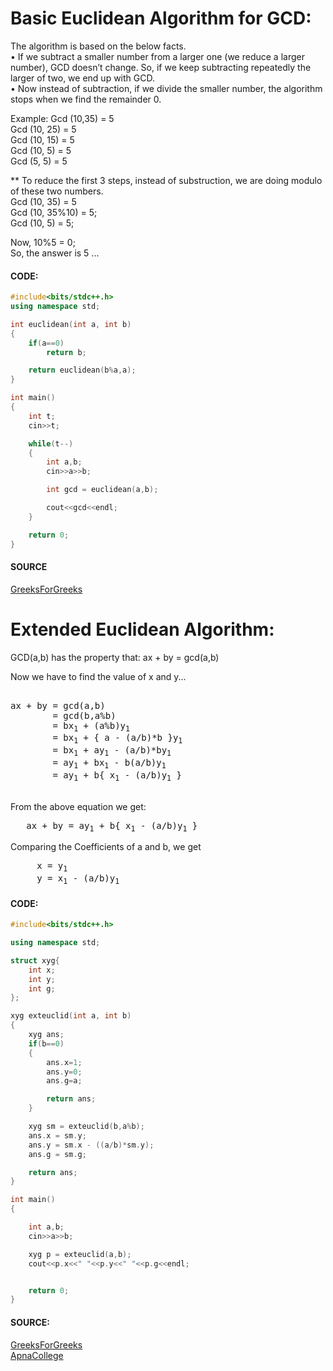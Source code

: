 # Basic Euclidean Algorithm for GCD: 

The algorithm is based on the below facts.  
•	If we subtract a smaller number from a larger one (we reduce a larger number), GCD doesn’t change. So, if we keep subtracting repeatedly the larger of two, we end up with GCD.  
•	Now instead of subtraction, if we divide the smaller number, the algorithm stops when we find the remainder 0.  

Example:
Gcd (10,35) = 5  
Gcd (10, 25) = 5  
Gcd (10, 15) = 5  
Gcd (10, 5) = 5  
Gcd (5, 5) = 5  

** To reduce the first 3 steps, instead of substruction, we are doing modulo of these two numbers.  
Gcd (10, 35) = 5  
Gcd (10, 35%10) = 5;  
Gcd (10, 5) = 5;  

Now, 10%5 = 0;  
So, the answer is 5 ... 

#### CODE:

```c++
#include<bits/stdc++.h>
using namespace std;

int euclidean(int a, int b)
{
    if(a==0)
        return b;

    return euclidean(b%a,a);
}

int main()
{
    int t;
    cin>>t;

    while(t--)
    {
        int a,b;
        cin>>a>>b;

        int gcd = euclidean(a,b);

        cout<<gcd<<endl;
    }

    return 0;
}

```

#### SOURCE
[GreeksForGreeks](https://www.geeksforgeeks.org/euclidean-algorithms-basic-and-extended/)


# Extended Euclidean Algorithm:

GCD(a,b) has the property that:  ax + by = gcd(a,b)  

Now we have to find the value of x and y...

<pre> 
ax + by = gcd(a,b)  
        = gcd(b,a%b)  
        = bx<sub>1</sub> + (a%b)y<sub>1</sub>  
        = bx<sub>1</sub> + { a - (a/b)*b }y<sub>1</sub>  
        = bx<sub>1</sub> + ay<sub>1</sub> - (a/b)*by<sub>1</sub>   
        = ay<sub>1</sub> + bx<sub>1</sub> - b(a/b)y<sub>1</sub>  
        = ay<sub>1</sub> + b{ x<sub>1</sub> - (a/b)y<sub>1</sub> }
        </pre> 
        
From the above equation we get:
<pre>   ax + by = ay<sub>1</sub> + b{ x<sub>1</sub> - (a/b)y<sub>1</sub> } </pre>  

Comparing the Coefficients of a and b, we get 
<pre>     x = y<sub>1</sub>
     y = x<sub>1</sub> - (a/b)y<sub>1</sub></pre>
     
#### CODE:
```c++
#include<bits/stdc++.h>

using namespace std;

struct xyg{
    int x;
    int y;
    int g;
};

xyg exteuclid(int a, int b)
{
    xyg ans;
    if(b==0)
    {
        ans.x=1;
        ans.y=0;
        ans.g=a;

        return ans;
    }

    xyg sm = exteuclid(b,a%b);
    ans.x = sm.y;
    ans.y = sm.x - ((a/b)*sm.y);
    ans.g = sm.g;

    return ans;
}

int main()
{

    int a,b;
    cin>>a>>b;

    xyg p = exteuclid(a,b);
    cout<<p.x<<" "<<p.y<<" "<<p.g<<endl;


    return 0;
}

```

#### SOURCE:
[GreeksForGreeks](https://www.geeksforgeeks.org/euclidean-algorithms-basic-and-extended/)  
[ApnaCollege](https://www.youtube.com/watch?v=0oP6XLTI2tY)  

